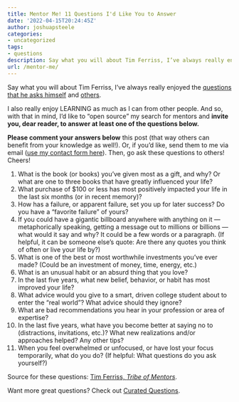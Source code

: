 ```yaml
---
title: Mentor Me! 11 Questions I'd Like You to Answer
date: '2022-04-15T20:24:45Z'
author: joshuapsteele
categories:
- uncategorized
tags:
- questions
description: Say what you will about Tim Ferriss, I’ve always really enjoyed the questions that he asks himself and others.
url: /mentor-me/
---
```

Say what you will about Tim Ferriss, I’ve always really enjoyed the [questions that he asks himself](https://tim.blog/wp-content/uploads/2020/01/17-Questions-That-Changed-My-Life.pdf) and [others](https://tim.blog/2017/10/03/tribe-of-mentors/).

I also really enjoy LEARNING as much as I can from other people. And so, with that in mind, I’d like to “open source” my search for mentors and **invite you, dear reader, to answer at least one of the questions below.**

**Please comment your answers below** this post (that way others can benefit from your knowledge as well!). Or, if you’d like, send them to me via email ([use my contact form here](https://joshuapsteele.com/contact/)). Then, go ask these questions to others! Cheers!

1. What is the book (or books) you’ve given most as a gift, and why? Or what are one to three books that have greatly influenced your life?
2. What purchase of $100 or less has most positively impacted your life in the last six months (or in recent memory)?
3. How has a failure, or apparent failure, set you up for later success? Do you have a “favorite failure” of yours?
4. If you could have a gigantic billboard anywhere with anything on it — metaphorically speaking, getting a message out to millions or billions — what would it say and why? It could be a few words or a paragraph. (If helpful, it can be someone else’s quote: Are there any quotes you think of often or live your life by?)
5. What is one of the best or most worthwhile investments you’ve ever made? (Could be an investment of money, time, energy, etc.)
6. What is an unusual habit or an absurd thing that you love?
7. In the last five years, what new belief, behavior, or habit has most improved your life?
8. What advice would you give to a smart, driven college student about to enter the “real world”? What advice should they ignore?
9. What are bad recommendations you hear in your profession or area of expertise?
10. In the last five years, what have you become better at saying no to (distractions, invitations, etc.)? What new realizations and/or approaches helped? Any other tips?
11. When you feel overwhelmed or unfocused, or have lost your focus temporarily, what do you do? (If helpful: What questions do you ask yourself?)

Source for these questions: [Tim Ferriss, *Tribe of Mentors*](https://tim.blog/2017/10/03/tribe-of-mentors/).

Want more great questions? Check out [Curated Questions](https://www.curatedquestions.com/).